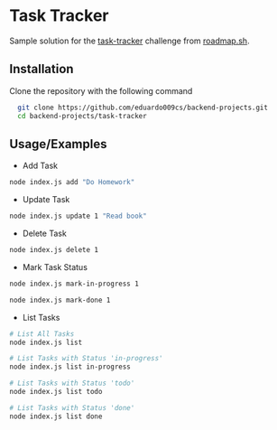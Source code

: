 
# Task Tracker

Sample solution for the [task-tracker](https://roadmap.sh/projects/task-tracker) challenge from [roadmap.sh](https://roadmap.sh/).


## Installation

Clone the repository with the following command

```bash
  git clone https://github.com/eduardo009cs/backend-projects.git
  cd backend-projects/task-tracker
```
    
## Usage/Examples

- Add Task
```bash
node index.js add "Do Homework"
```
- Update Task
```bash
node index.js update 1 "Read book"
```
- Delete Task
```bash
node index.js delete 1
```
- Mark Task Status
```bash
node index.js mark-in-progress 1

node index.js mark-done 1
```
- List Tasks
```bash
# List All Tasks
node index.js list

# List Tasks with Status 'in-progress'
node index.js list in-progress

# List Tasks with Status 'todo'
node index.js list todo

# List Tasks with Status 'done'
node index.js list done

```